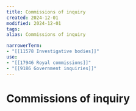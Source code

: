 ```yaml
---
title: Commissions of inquiry
created: 2024-12-01
modified: 2024-12-01
tags: 
alias: Commissions of inquiry

narrowerTerm:
- "[[11578 Investigative bodies]]"
use:
- "[[17946 Royal commissions]]"
- "[[9186 Government inquiries]]"
---
```

# Commissions of inquiry
